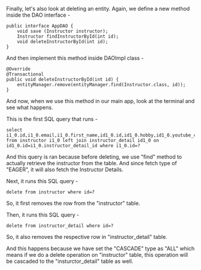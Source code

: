 Finally, let's also look at deleting an entity. Again, we define a new method inside the DAO interface - 

    public interface AppDAO {
        void save (Instructor instructor);
        Instructor findInstructorById(int id);
        void deleteInstructorById(int id);
    }

And then implement this method inside DAOImpl class - 

    @Override
    @Transactional
    public void deleteInstructorById(int id) {
        entityManager.remove(entityManager.find(Instructor.class, id));
    }

And now, when we use this method in our main app, look at the terminal and see what happens.

This is the first SQL query that runs -

    select i1_0.id,i1_0.email,i1_0.first_name,id1_0.id,id1_0.hobby,id1_0.youtube_channel,i1_0.last_name from instructor i1_0 left join instructor_detail id1_0 on id1_0.id=i1_0.instructor_detail_id where i1_0.id=?

And this query is ran because before deleting, we use "find" method to actually retrieve the instructor from the table. And since fetch type of "EAGER", it will also fetch the Instructor Details. 

Next, it runs this SQL query - 

    delete from instructor where id=?

So, it first removes the row from the "instructor" table.

Then, it runs this SQL query - 

    delete from instructor_detail where id=?

So, it also removes the respective row in "instructor_detail" table.

And this happens because we have set the "CASCADE" type as "ALL" which means if we do a delete operation on "instructor" table, this operation will be cascaded to the "insturctor_detail" table as well.


